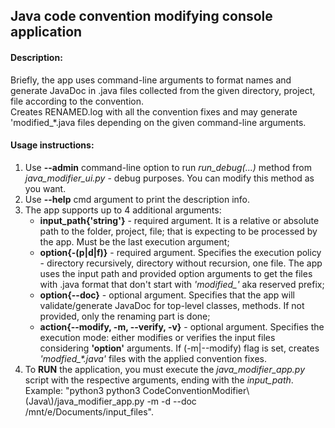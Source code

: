 <h2>Java code convention modifying console application</h2>

<h4>Description:</h4>
Briefly, the app uses command-line arguments to format names and generate JavaDoc in
.java files collected from the given directory, project, file according to the convention.<br>Creates RENAMED.log with all the convention fixes and may generate 'modified_*.java files depending on the given command-line arguments.

<h4>Usage instructions:</h4>
<ol>
    <li>Use <b>--admin</b> command-line option to run <i>run_debug(...)</i> method from <i>java_modifier_ui.py</i> - debug purposes. You can modify this method as you want.</li>
    <li>Use <b>--help</b> cmd argument to print the description info.</li>
    <li>The app supports up to 4 additional arguments:
        <ul>
        <li><b>input_path{'string'}</b> - required argument. It is a relative or absolute path to the folder, project, file; that is expecting to be processed by the app. Must be the last execution argument;</li>
        <li><b>option{-(p|d|f)}</b> - required argument. Specifies the execution policy - directory recursively, directory without recursion, one file. The app uses the input path and provided option arguments to get the files with .java format that don't start with <i>'modified_'</i> aka reserved prefix;</li>
        <li><b>option{--doc}</b> - optional argument. Specifies that the app will validate/generate JavaDoc for top-level classes, methods. If not provided, only the renaming part is done;</li>
        <li><b>action{--modify, -m, --verify, -v}</b> - optional argument. Specifies the execution mode: either modifies or verifies the input files considering <b>'option'</b> arguments. If (-m|--modify) flag is set, creates <i>'modfied_*.java'</i> files with the applied convention fixes.</li>
        </ul>
   </li>
   <li>To <b>RUN</b> the application, you must execute the <i>java_modifier_app.py</i> script with the respective arguments, ending with the <i>input_path</i>.<br>Example: "python3 python3 CodeConventionModifier\(Java\)/java_modifier_app.py -m -d --doc /mnt/e/Documents/input_files".</li>
</ol>